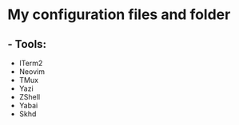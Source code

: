 # My configuration files and folder

## - Tools:

- ITerm2
- Neovim
- TMux
- Yazi
- ZShell
- Yabai
- Skhd
